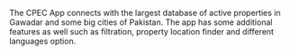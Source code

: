 The CPEC App connects with the largest database of active properties in Gawadar and some big 
cities of Pakistan. The app has some additional features as well such as filtration, property location 
finder and different languages option.
